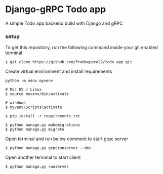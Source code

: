 # Django-gRPC Todo app
A simple Todo app backend build with Django and gRPC

### setup

To get this repository, run the following command inside your git enabled terminal

    $ git clone https://github.com/Pradeeparul2/todo_app.git
    
Create virtual environment and install requirements

    python -m venv myvenv
    
    # Mac OS / Linux
    $ source myvenv/bin/activate
 
    # windows
    $ myvenv\Scripts\activate
    
    $ pip install -r requirements.txt
    
    $ python manage.py makemigrations
    $ python manage.py migrate
    
Open terminal and run below comment to start grpc server

    $ python manage.py grpcrunserver --dev
    
   
Open another terminal to start client

    $ python manage.py runserver
    
